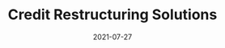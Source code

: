 ---
title: Credit Restructuring Solutions
date: 2021-07-27
key: 'creditrestructuringsolutions'
technologies:
  - Diseño personalizado
  - Wordpress
  - Elementor
  - CSS Vainilla
clientURL: https://www.creditrestructuringsolutions.com/
image: './src/assets/images/projects/crs.png'
alt: 'Captura de pantalla del sitio web creditrestructuringsolutions.com'
lead: 'Credit Restructuring Solutions es la primera compañía que contrató mis servicios como desarrolador web para un proyecto grande. Al principio me contrataron para hacer cambios menores a su sitio web pero con el tiempo el trabajo fue escalando hasta ser un rediseño completo del sitio web en conjunto con mantenimiento regular y optimización SEO del mismo. Actualmente sigo trabajando con ellos como soporte IT y desarrollador web.'
tags: 'featured'
---